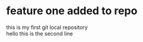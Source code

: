 # feature one added to repo
this is my first git local repository
<br>
hello this is the second line
